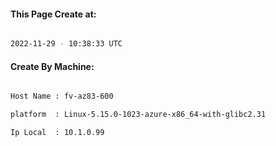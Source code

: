 
   
#### This Page Create at:

```bash

2022-11-29 - 10:38:33 UTC

```

#### Create By Machine:

```bash

Host Name : fv-az83-600

platform  : Linux-5.15.0-1023-azure-x86_64-with-glibc2.31

Ip Local  : 10.1.0.99

```

